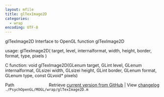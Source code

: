 ```yaml
---
layout: mfile
title: glTexImage2D
categories:
  - wrap
encoding: UTF-8
---
```


glTexImage2D  Interface to OpenGL function glTexImage2D  

usage:  glTexImage2D( target, level, internalformat, width, height, border, format, type, pixels )  

C function:  void glTexImage2D(GLenum target, GLint level, GLenum internalformat, GLsizei width, GLsizei height, GLint border, GLenum format, GLenum type, const GLvoid\* pixels)  


<div class="code_header" style="text-align:right;">
  <span style="float:left;">Path&nbsp;&nbsp;</span> <span class="counter">Retrieve <a href=
  "https://raw.github.com/Psychtoolbox-3/Psychtoolbox-3/beta/./PsychOpenGL/MOGL/wrap/glTexImage2D.m">current version from GitHub</a> | View <a href=
  "https://github.com/Psychtoolbox-3/Psychtoolbox-3/commits/beta/./PsychOpenGL/MOGL/wrap/glTexImage2D.m">changelog</a></span>
</div>
<div class="code">
  <code>./PsychOpenGL/MOGL/wrap/glTexImage2D.m</code>
</div>
